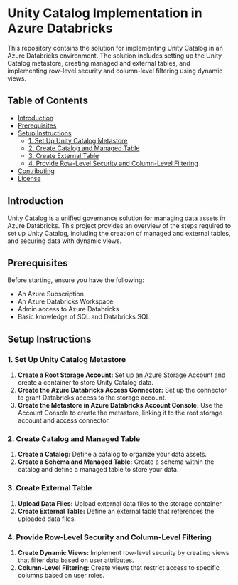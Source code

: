 # Unity Catalog Implementation in Azure Databricks

This repository contains the solution for implementing Unity Catalog in an Azure Databricks environment. The solution includes setting up the Unity Catalog metastore, creating managed and external tables, and implementing row-level security and column-level filtering using dynamic views.

## Table of Contents
- [Introduction](#introduction)
- [Prerequisites](#prerequisites)
- [Setup Instructions](#setup-instructions)
  - [1. Set Up Unity Catalog Metastore](#1-set-up-unity-catalog-metastore)
  - [2. Create Catalog and Managed Table](#2-create-catalog-and-managed-table)
  - [3. Create External Table](#3-create-external-table)
  - [4. Provide Row-Level Security and Column-Level Filtering](#4-provide-row-level-security-and-column-level-filtering)
- [Contributing](#contributing)
- [License](#license)

## Introduction

Unity Catalog is a unified governance solution for managing data assets in Azure Databricks. This project provides an overview of the steps required to set up Unity Catalog, including the creation of managed and external tables, and securing data with dynamic views.

## Prerequisites

Before starting, ensure you have the following:
- An Azure Subscription
- An Azure Databricks Workspace
- Admin access to Azure Databricks
- Basic knowledge of SQL and Databricks SQL

## Setup Instructions

### 1. Set Up Unity Catalog Metastore

1. **Create a Root Storage Account:** Set up an Azure Storage Account and create a container to store Unity Catalog data.
2. **Create the Azure Databricks Access Connector:** Set up the connector to grant Databricks access to the storage account.
3. **Create the Metastore in Azure Databricks Account Console:** Use the Account Console to create the metastore, linking it to the root storage account and access connector.

### 2. Create Catalog and Managed Table

1. **Create a Catalog:** Define a catalog to organize your data assets.
2. **Create a Schema and Managed Table:** Create a schema within the catalog and define a managed table to store your data.

### 3. Create External Table

1. **Upload Data Files:** Upload external data files to the storage container.
2. **Create External Table:** Define an external table that references the uploaded data files.

### 4. Provide Row-Level Security and Column-Level Filtering

1. **Create Dynamic Views:** Implement row-level security by creating views that filter data based on user attributes.
2. **Column-Level Filtering:** Create views that restrict access to specific columns based on user roles.


